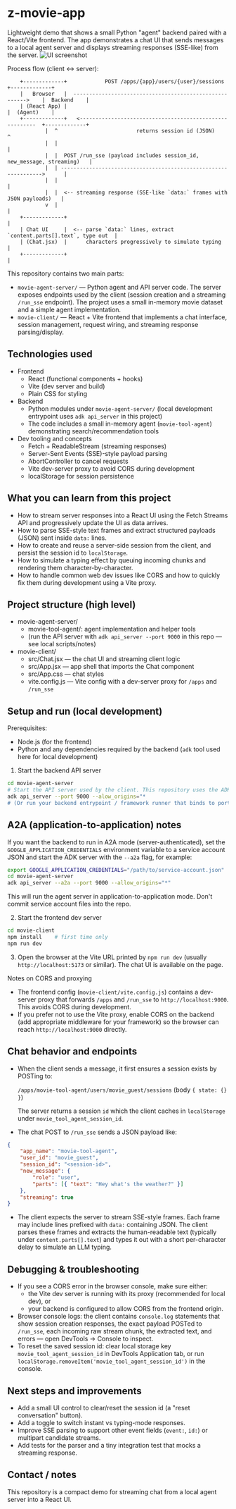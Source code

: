 # z-movie-app

Lightweight demo that shows a small Python "agent" backend paired with a React/Vite frontend. The app demonstrates a chat UI that sends messages to a local agent server and displays streaming responses (SSE-like) from the server.
![UI screenshot](screenshots/ui.png)

Process flow (client ↔ server):

```
	+-------------+            POST /apps/{app}/users/{user}/sessions            +-------------+
	|   Browser   |  ------------------------------------------------------->    |  Backend    |
	| (React App) |                                                              |  (Agent)    |
	+-------------+   <--------------------------------------------------------  +-------------+
			|  ^                         returns session id (JSON)                      ^
			|  |                                                                        |
			|  |  POST /run_sse (payload includes session_id, new_message, streaming)   |
			|  | ---------------------------------------------------------------->      |
			|  |                                                                        |
			|  |  <-- streaming response (SSE-like `data:` frames with JSON payloads)   |
			v  |                                                                        |
	+-------------+                                                                     |
	| Chat UI     |  <-- parse `data:` lines, extract `content.parts[].text`, type out  |
	| (Chat.jsx)  |      characters progressively to simulate typing                    |
	+-------------+                                                                     |
```


This repository contains two main parts:

- `movie-agent-server/` — Python agent and API server code. The server exposes endpoints used by the client (session creation and a streaming `/run_sse` endpoint). The project uses a small in-memory movie dataset and a simple agent implementation.
- `movie-client/` — React + Vite frontend that implements a chat interface, session management, request wiring, and streaming response parsing/display.

## Technologies used

- Frontend
	- React (functional components + hooks)
	- Vite (dev server and build)
	- Plain CSS for styling
- Backend
	- Python modules under `movie-agent-server/` (local development entrypoint uses `adk api_server` in this project)
	- The code includes a small in-memory agent (`movie-tool-agent`) demonstrating search/recommendation tools
- Dev tooling and concepts
	- Fetch + ReadableStream (streaming responses)
	- Server-Sent Events (SSE)-style payload parsing
	- AbortController to cancel requests
	- Vite dev-server proxy to avoid CORS during development
	- localStorage for session persistence

## What you can learn from this project

- How to stream server responses into a React UI using the Fetch Streams API and progressively update the UI as data arrives.
- How to parse SSE-style text frames and extract structured payloads (JSON) sent inside `data:` lines.
- How to create and reuse a server-side session from the client, and persist the session id to `localStorage`.
- How to simulate a typing effect by queuing incoming chunks and rendering them character-by-character.
- How to handle common web dev issues like CORS and how to quickly fix them during development using a Vite proxy.

## Project structure (high level)

- movie-agent-server/
	- movie-tool-agent/: agent implementation and helper tools
	- (run the API server with `adk api_server --port 9000` in this repo — see local scripts/notes)
- movie-client/
	- src/Chat.jsx — the chat UI and streaming client logic
	- src/App.jsx — app shell that imports the Chat component
	- src/App.css — chat styles
	- vite.config.js — Vite config with a dev-server proxy for `/apps` and `/run_sse`

## Setup and run (local development)

Prerequisites:

- Node.js (for the frontend)
- Python and any dependencies required by the backend (`adk` tool used here for local development)

1) Start the backend API server

```bash
cd movie-agent-server
# Start the API server used by the client. This repository uses the ADK dev server command during development:
adk api_server --port 9000 --alow_origins="*
# (Or run your backend entrypoint / framework runner that binds to port 9000.)
```

A2A (application-to-application) notes
---------------------------------------
If you want the backend to run in A2A mode (server-authenticated), set the
`GOOGLE_APPLICATION_CREDENTIALS` environment variable to a service account JSON
and start the ADK server with the `--a2a` flag, for example:

```bash
export GOOGLE_APPLICATION_CREDENTIALS="/path/to/service-account.json"
cd movie-agent-server
adk api_server --a2a --port 9000 --allow_origins="*"
```

This will run the agent server in application-to-application mode. Don't commit
service account files into the repo.


2) Start the frontend dev server

```bash
cd movie-client
npm install    # first time only
npm run dev
```

3) Open the browser at the Vite URL printed by `npm run dev` (usually `http://localhost:5173` or similar). The chat UI is available on the page.

Notes on CORS and proxying

- The frontend config (`movie-client/vite.config.js`) contains a dev-server proxy that forwards `/apps` and `/run_sse` to `http://localhost:9000`. This avoids CORS during development.
- If you prefer not to use the Vite proxy, enable CORS on the backend (add appropriate middleware for your framework) so the browser can reach `http://localhost:9000` directly.

## Chat behavior and endpoints

- When the client sends a message, it first ensures a session exists by POSTing to:

	`/apps/movie-tool-agent/users/movie_guest/sessions` (body `{ state: {} }`)

	The server returns a session `id` which the client caches in `localStorage` under `movie_tool_agent_session_id`.

- The chat POST to `/run_sse` sends a JSON payload like:

```json
{
	"app_name": "movie-tool-agent",
	"user_id": "movie_guest",
	"session_id": "<session-id>",
	"new_message": {
		"role": "user",
		"parts": [{ "text": "Hey what's the weather?" }]
	},
	"streaming": true
}
```

- The client expects the server to stream SSE-style frames. Each frame may include lines prefixed with `data:` containing JSON. The client parses these frames and extracts the human-readable text (typically under `content.parts[].text`) and types it out with a short per-character delay to simulate an LLM typing.

## Debugging & troubleshooting

- If you see a CORS error in the browser console, make sure either:
	- the Vite dev server is running with its proxy (recommended for local dev), or
	- your backend is configured to allow CORS from the frontend origin.
- Browser console logs: the client contains `console.log` statements that show session creation responses, the exact payload POSTed to `/run_sse`, each incoming raw stream chunk, the extracted text, and errors — open DevTools → Console to inspect.
- To reset the saved session id: clear local storage key `movie_tool_agent_session_id` in DevTools Application tab, or run `localStorage.removeItem('movie_tool_agent_session_id')` in the console.

## Next steps and improvements

- Add a small UI control to clear/reset the session id (a "reset conversation" button).
- Add a toggle to switch instant vs typing-mode responses.
- Improve SSE parsing to support other event fields (`event:`, `id:`) or multipart candidate streams.
- Add tests for the parser and a tiny integration test that mocks a streaming response.

## Contact / notes

This repository is a compact demo for streaming chat from a local agent server into a React UI.
